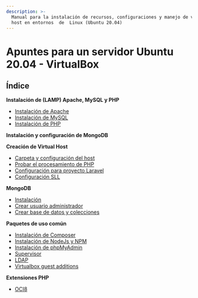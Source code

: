 ```yaml
---
description: >-
  Manual para la instalación de recursos, configuraciones y manejo de virtual
  host en entornos  de  Linux (Ubuntu 20.04)
---
```


# Apuntes para un servidor Ubuntu 20.04 - VirtualBox

## Índice

**Instalación de (LAMP) Apache, MySQL y PHP**

* [Instalación de Apache](instalacion-de-apache-mysql-y-php/instalacion-de-apache.md)
* [Instalación de MySQL](instalacion-de-mysql.md)
* [Instalación de PHP](instalacion-de-lamp-apache-mysql-y-php/instalacion-de-php.md)

**Instalación y configuración de MongoDB**

**Creación de Virtual Host**

* [Carpeta y configuración del host](creacion-de-virtual-host/carpeta-y-configuracion-del-host.md)
* [Probar el procesamiento de PHP](creacion-de-virtual-host/probar-el-procesamiento-de-php.md)
* [Configuración para proyecto Laravel](creacion-de-virtual-host/configuracion-para-proyecto-laravel.md)
* [C](creacion-de-virtual-host/configuracion-sll.md)[onfiguración SLL](creacion-de-virtual-host/configuracion-sll.md)

**MongoDB**

* [Instalación](mongodb/instalacion.md)
* [Crear usuario administrador](mongodb/crear-usuario-administrador.md)
* [Crear base de datos y colecciones](mongodb/crear-base-de-datos-y-colecciones.md)

**Paquetes de uso común**

* [Instalación de Composer](paquetes/instalacion-de-composer.md)
* [Instalación de NodeJs y NPM](paquetes/instalacion-de-nodejs-y-npm.md)
* [Instalación de phpMyAdmin](paquetes/instalacion-de-phpmyadmin.md)
* [Supervisor](paquetes/supervisor.md)
* [LDAP](paquetes/ldap.md)
* [Virtualbox guest additions](paquetes/virtualbox-guest-additions.md)

**Extensiones PHP**

* [OCI8](extensiones-php/oci8.md)
